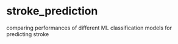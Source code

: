 # stroke_prediction
comparing performances of different ML classification models for predicting stroke
